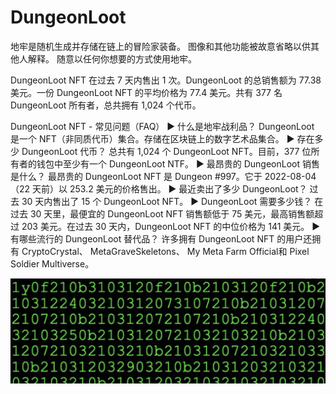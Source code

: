# DungeonLoot

地牢是随机生成并存储在链上的冒险家装备。 图像和其他功能被故意省略以供其他人解释。 随意以任何你想要的方式使用地牢。

DungeonLoot NFT 在过去 7 天内售出 1 次。DungeonLoot 的总销售额为 77.38 美元。一份 DungeonLoot NFT 的平均价格为 77.4 美元。共有 377 名 DungeonLoot 所有者，总共拥有 1,024 个代币。

DungeonLoot NFT - 常见问题（FAQ）
▶ 什么是地牢战利品？
DungeonLoot 是一个 NFT（非同质代币）集合。存储在区块链上的数字艺术品集合。
▶ 存在多少 DungeonLoot 代币？
总共有 1,024 个 DungeonLoot NFT。目前，377 位所有者的钱包中至少有一个 DungeonLoot NTF。
▶ 最昂贵的 DungeonLoot 销售是什么？
最昂贵的 DungeonLoot NFT 是 Dungeon #997。它于 2022-08-04（22 天前）以 253.2 美元的价格售出。
▶ 最近卖出了多少 DungeonLoot？
过去 30 天内售出了 15 个 DungeonLoot NFT。
▶ DungeonLoot 需要多少钱？
在过去 30 天里，最便宜的 DungeonLoot NFT 销售额低于 75 美元，最高销售额超过 203 美元。在过去 30 天内，DungeonLoot NFT 的中位价格为 141 美元。
▶ 有哪些流行的 DungeonLoot 替代品？
许多拥有 DungeonLoot NFT 的用户还拥有 CryptoCrystal、 MetaGraveSkeletons、 My Meta Farm Official和 Pixel Soldier Multiverse。

![NTF](1080x360.jpg)



